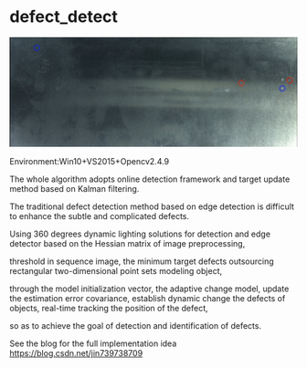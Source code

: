 # defect_detect

![image](https://github.com/LeonJinC/defect_detect/blob/master/result.jpg)

Environment:Win10+VS2015+Opencv2.4.9

The whole algorithm adopts online detection framework and target update method based on Kalman filtering.

The traditional defect detection method based on edge detection is difficult to enhance the subtle and complicated defects.

Using 360 degrees dynamic lighting solutions for detection and edge detector based on the Hessian matrix of image preprocessing, 

threshold in sequence image, the minimum target defects outsourcing rectangular two-dimensional point sets modeling object, 

through the model initialization vector, the adaptive change model, update the estimation error covariance, establish dynamic change the defects of objects, real-time tracking the position of the defect, 

so as to achieve the goal of detection and identification of defects.




See the blog for the full implementation idea https://blog.csdn.net/jin739738709





